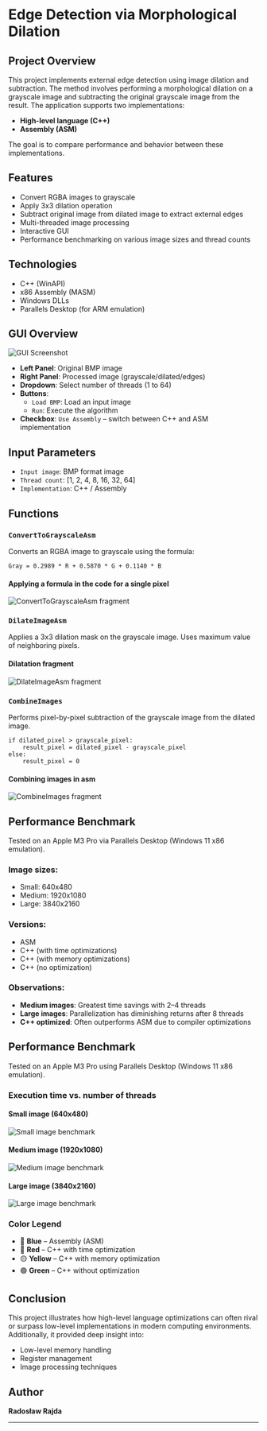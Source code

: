 # Edge Detection via Morphological Dilation

## Project Overview

This project implements external edge detection using image dilation and subtraction. The method involves performing a morphological dilation on a grayscale image and subtracting the original grayscale image from the result. The application supports two implementations:

- **High-level language (C++)**
- **Assembly (ASM)**

The goal is to compare performance and behavior between these implementations.

## Features

- Convert RGBA images to grayscale
- Apply 3x3 dilation operation
- Subtract original image from dilated image to extract external edges
- Multi-threaded image processing
- Interactive GUI
- Performance benchmarking on various image sizes and thread counts

## Technologies

- C++ (WinAPI)
- x86 Assembly (MASM)
- Windows DLLs
- Parallels Desktop (for ARM emulation)

## GUI Overview

![GUI Screenshot](screenshots/gui.png)

- **Left Panel**: Original BMP image
- **Right Panel**: Processed image (grayscale/dilated/edges)
- **Dropdown**: Select number of threads (1 to 64)
- **Buttons**:
  - `Load BMP`: Load an input image
  - `Run`: Execute the algorithm
- **Checkbox**: `Use Assembly` – switch between C++ and ASM implementation

## Input Parameters

- `Input image`: BMP format image
- `Thread count`: [1, 2, 4, 8, 16, 32, 64]
- `Implementation`: C++ / Assembly

## Functions

### `ConvertToGrayscaleAsm`

Converts an RGBA image to grayscale using the formula:

```
Gray = 0.2989 * R + 0.5870 * G + 0.1140 * B
```

#### Applying a formula in the code for a single pixel
![ConvertToGrayscaleAsm fragment](screenshots/ConvertToGrayscaleAsm.png)

### `DilateImageAsm`

Applies a 3x3 dilation mask on the grayscale image. Uses maximum value of neighboring pixels.

#### Dilatation fragment
![DilateImageAsm fragment](screenshots/DilateImageAsm.png)

### `CombineImages`

Performs pixel-by-pixel subtraction of the grayscale image from the dilated image.

```
if dilated_pixel > grayscale_pixel:
    result_pixel = dilated_pixel - grayscale_pixel
else:
    result_pixel = 0
```

#### Combining images in asm
![CombineImages fragment](screenshots/CombineImages.png)


## Performance Benchmark

Tested on an Apple M3 Pro via Parallels Desktop (Windows 11 x86 emulation). 

### Image sizes:

- Small: 640x480
- Medium: 1920x1080
- Large: 3840x2160

### Versions:

- ASM
- C++ (with time optimizations)
- C++ (with memory optimizations)
- C++ (no optimization)

### Observations:

- **Medium images**: Greatest time savings with 2–4 threads
- **Large images**: Parallelization has diminishing returns after 8 threads
- **C++ optimized**: Often outperforms ASM due to compiler optimizations

## Performance Benchmark

Tested on an Apple M3 Pro using Parallels Desktop (Windows 11 x86 emulation).

### Execution time vs. number of threads

#### Small image (640x480)
![Small image benchmark](screenshots/benchmark_small.png)

#### Medium image (1920x1080)
![Medium image benchmark](screenshots/benchmark_medium.png)

#### Large image (3840x2160)
![Large image benchmark](screenshots/benchmark_large.png)

### Color Legend

- 🔵 **Blue** – Assembly (ASM)
- 🔴 **Red** – C++ with time optimization
- 🟡 **Yellow** – C++ with memory optimization
- 🟢 **Green** – C++ without optimization


## Conclusion

This project illustrates how high-level language optimizations can often rival or surpass low-level implementations in modern computing environments. Additionally, it provided deep insight into:

- Low-level memory handling
- Register management
- Image processing techniques

## Author

**Radosław Rajda**  


---



